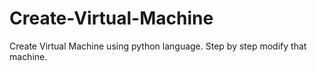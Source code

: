 # Create-Virtual-Machine
Create Virtual Machine using python language. Step by step modify that machine. 
